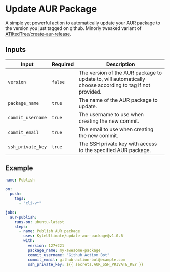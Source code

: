 # Update AUR Package

A simple yet powerful action to automatically update your AUR package to the version you just tagged on github. Minorly tweaked variant of [ATiltedTree/create-aur-release](https://github.com/ATiltedTree/create-aur-release).

## Inputs

| Input                | Required | Description                                                   |
| -------------------- | -------- | ------------------------------------------------------------- |
| `version`            | `false`  | The version of the AUR package to update to, will automatically choose according to tag if not provided.|
| `package_name`       | `true`   | The name of the AUR package to update.                        |
| `commit_username`    | `true`   | The username to use when creating the new commit.             |
| `commit_email`       | `true`   | The email to use when creating the new commit.                |
| `ssh_private_key`    | `true`   | The SSH private key with access to the specified AUR package. |

## Example

```yaml
name: Publish

on:
  push:
    tags:
      - "cli-v*"

jobs:
  aur-publish:
    runs-on: ubuntu-latest
    steps:
      - name: Publish AUR package
        uses: KyleUltimate/update-aur-package@v1.0.6
        with:
          version: 127+221
          package_name: my-awesome-package
          commit_username: "Github Action Bot"
          commit_email: github-action-bot@example.com
          ssh_private_key: ${{ secrets.AUR_SSH_PRIVATE_KEY }}
```
